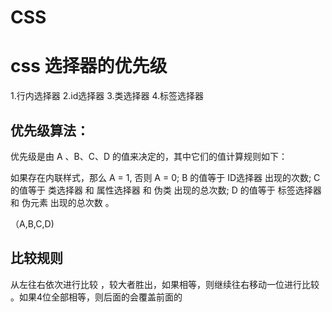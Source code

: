 # CSS

# css 选择器的优先级

1.行内选择器
2.id选择器
3.类选择器
4.标签选择器

## 优先级算法：

优先级是由 A 、B、C、D 的值来决定的，其中它们的值计算规则如下：

如果存在内联样式，那么 A = 1, 否则 A = 0;
B 的值等于 ID选择器 出现的次数;
C 的值等于 类选择器 和 属性选择器 和 伪类 出现的总次数;
D 的值等于 标签选择器 和 伪元素 出现的总次数 。

（A,B,C,D)
## 比较规则

从左往右依次进行比较 ，较大者胜出，如果相等，则继续往右移动一位进行比较 。如果4位全部相等，则后面的会覆盖前面的